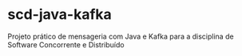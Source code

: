 # scd-java-kafka
Projeto prático de mensageria com Java e Kafka para a disciplina de Software Concorrente e Distribuído
